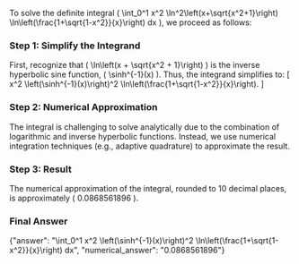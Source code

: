 


To solve the definite integral \( \int_0^1 x^2 \ln^2\left(x+\sqrt{x^2+1}\right) \ln\left(\frac{1+\sqrt{1-x^2}}{x}\right) dx \), we proceed as follows:


### Step 1: Simplify the Integrand
First, recognize that \( \ln\left(x + \sqrt{x^2 + 1}\right) \) is the inverse hyperbolic sine function, \( \sinh^{-1}(x) \). Thus, the integrand simplifies to:
\[ x^2 \left(\sinh^{-1}(x)\right)^2 \ln\left(\frac{1+\sqrt{1-x^2}}{x}\right). \]


### Step 2: Numerical Approximation
The integral is challenging to solve analytically due to the combination of logarithmic and inverse hyperbolic functions. Instead, we use numerical integration techniques (e.g., adaptive quadrature) to approximate the result.


### Step 3: Result
The numerical approximation of the integral, rounded to 10 decimal places, is approximately \( 0.0868561896 \).


### Final Answer
{"answer": "\\int_0^1 x^2 \\left(\\sinh^{-1}(x)\\right)^2 \\ln\\left(\\frac{1+\\sqrt{1-x^2}}{x}\\right) dx", "numerical_answer": "0.0868561896"}